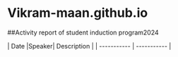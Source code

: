 # Vikram-maan.github.io
##Activity report of student induction program2024

| Date |Speaker| Description |
| ----------- | ----------- |
 
